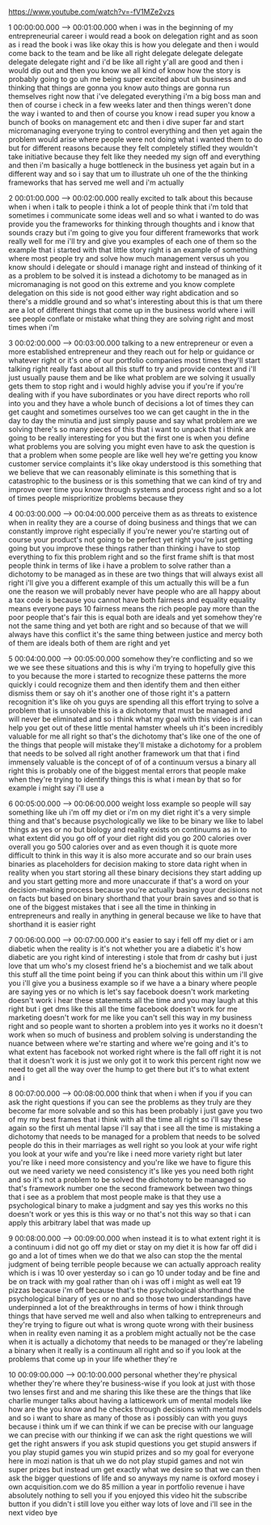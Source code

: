 https://www.youtube.com/watch?v=-fV1MZe2vzs

1 00:00:00.000 --\> 00:01:00.000 when i was in the beginning of my
entrepreneurial career i would read a book on delegation right and as
soon as i read the book i was like okay this is how you delegate and
then i would come back to the team and be like all right delegate
delegate delegate delegate delegate right and i'd be like all right
y'all are good and then i would dip out and then you know we all kind of
know how the story is probably going to go uh me being super excited
about uh business and thinking that things are gonna you know auto
things are gonna run themselves right now that i've delegated everything
i'm a big boss man and then of course i check in a few weeks later and
then things weren't done the way i wanted to and then of course you know
i read super you know a bunch of books on management etc and then i dive
super far and start micromanaging everyone trying to control everything
and then yet again the problem would arise where people were not doing
what i wanted them to do but for different reasons because they felt
completely stifled they wouldn't take initiative because they felt like
they needed my sign off and everything and then i'm basically a huge
bottleneck in the business yet again but in a different way and so i say
that um to illustrate uh one of the the thinking frameworks that has
served me well and i'm actually

2 00:01:00.000 --\> 00:02:00.000 really excited to talk about this
because when i when i talk to people i think a lot of people think that
i'm told that sometimes i communicate some ideas well and so what i
wanted to do was provide you the frameworks for thinking through
thoughts and i know that sounds crazy but i'm going to give you four
different frameworks that work really well for me i'll try and give you
examples of each one of them so the example that i started with that
little story right is an example of something where most people try and
solve how much management versus uh you know should i delegate or should
i manage right and instead of thinking of it as a problem to be solved
it is instead a dichotomy to be managed as in micromanaging is not good
on this extreme and you know complete delegation on this side is not
good either way right abdication and so there's a middle ground and so
what's interesting about this is that um there are a lot of different
things that come up in the business world where i will see people
conflate or mistake what thing they are solving right and most times
when i'm

3 00:02:00.000 --\> 00:03:00.000 talking to a new entrepreneur or even a
more established entrepreneur and they reach out for help or guidance or
whatever right or it's one of our portfolio companies most times they'll
start talking right really fast about all this stuff to try and provide
context and i'll just usually pause them and be like what problem are we
solving it usually gets them to stop right and i would highly advise you
if you're if you're dealing with if you have subordinates or you have
direct reports who roll into you and they have a whole bunch of
decisions a lot of times they can get caught and sometimes ourselves too
we can get caught in the in the day to day the minutia and just simply
pause and say what problem are we solving there's so many pieces of this
that i want to unpack that i think are going to be really interesting
for you but the first one is when you define what problems you are
solving you might even have to ask the question is that a problem when
some people are like well hey we're getting you know customer service
complaints it's like okay understood is this something that we believe
that we can reasonably eliminate is this something that is catastrophic
to the business or is this something that we can kind of try and improve
over time you know through systems and process right and so a lot of
times people misprioritize problems because they

4 00:03:00.000 --\> 00:04:00.000 perceive them as as threats to
existence when in reality they are a course of doing business and things
that we can constantly improve right especially if you're newer you're
starting out of course your product's not going to be perfect yet right
you're just getting going but you improve these things rather than
thinking i have to stop everything to fix this problem right and so the
first frame shift is that most people think in terms of like i have a
problem to solve rather than a dichotomy to be managed as in these are
two things that will always exist all right i'll give you a different
example of this um actually this will be a fun one the reason we will
probably never have people who are all happy about a tax code is because
you cannot have both fairness and equality equality means everyone pays
10 fairness means the rich people pay more than the poor people that's
fair this is equal both are ideals and yet somehow they're not the same
thing and yet both are right and so because of that we will always have
this conflict it's the same thing between justice and mercy both of them
are ideals both of them are right and yet

5 00:04:00.000 --\> 00:05:00.000 somehow they're conflicting and so we
we we see these situations and this is why i'm trying to hopefully give
this to you because the more i started to recognize these patterns the
more quickly i could recognize them and then identify them and then
either dismiss them or say oh it's another one of those right it's a
pattern recognition it's like oh you guys are spending all this effort
trying to solve a problem that is unsolvable this is a dichotomy that
must be managed and will never be eliminated and so i think what my goal
with this video is if i can help you get out of these little mental
hamster wheels uh it's been incredibly valuable for me all right so
that's the dichotomy that's like one of the one of the things that
people will mistake they'll mistake a dichotomy for a problem that needs
to be solved all right another framework um that that i find immensely
valuable is the concept of of of a continuum versus a binary all right
this is probably one of the biggest mental errors that people make when
they're trying to identify things this is what i mean by that so for
example i might say i'll use a

6 00:05:00.000 --\> 00:06:00.000 weight loss example so people will say
something like uh i'm off my diet or i'm on my diet right it's a very
simple thing and that's because psychologically we like to be binary we
like to label things as yes or no but biology and reality exists on
continuums as in to what extent did you go off of your diet right did
you go 200 calories over overall you go 500 calories over and as even
though it is quote more difficult to think in this way it is also more
accurate and so our brain uses binaries as placeholders for decision
making to store data right when in reality when you start storing all
these binary decisions they start adding up and you start getting more
and more unaccurate if that's a word on your decision-making process
because you're actually basing your decisions not on facts but based on
binary shorthand that your brain saves and so that is one of the biggest
mistakes that i see all the time in thinking in entrepreneurs and really
in anything in general because we like to have that shorthand it is
easier right

7 00:06:00.000 --\> 00:07:00.000 it's easier to say i fell off my diet
or i am diabetic when the reality is it's not whether you are a diabetic
it's how diabetic are you right kind of interesting i stole that from dr
cashy but i just love that um who's my closest friend he's a biochemist
and we talk about this stuff all the time point being if you can think
about this within um i'll give you i'll give you a business example so
if we have a a binary where people are saying yes or no which is let's
say facebook doesn't work marketing doesn't work i hear these statements
all the time and you may laugh at this right but i get dms like this all
the time facebook doesn't work for me marketing doesn't work for me like
you can't sell this way in my business right and so people want to
shorten a problem into yes it works no it doesn't work when so much of
business and problem solving is understanding the nuance between where
we're starting and where we're going and it's to what extent has
facebook not worked right where is the fall off right it is not that it
doesn't work it is just we only got it to work this percent right now we
need to get all the way over the hump to get there but it's to what
extent and i

8 00:07:00.000 --\> 00:08:00.000 think that when i when if you if you
can ask the right questions if you can see the problems as they truly
are they become far more solvable and so this has been probably i just
gave you two of my my best frames that i think with all the time all
right so i'll say these again so the first uh mental lapse i'll say that
i see all the time is mistaking a dichotomy that needs to be managed for
a problem that needs to be solved people do this in their marriages as
well right so you look at your wife right you look at your wife and
you're like i need more variety right but later you're like i need more
consistency and you're like we have to figure this out we need variety
we need consistency it's like yes you need both right and so it's not a
problem to be solved the dichotomy to be managed so that's framework
number one the second framework between two things that i see as a
problem that most people make is that they use a psychological binary to
make a judgment and say yes this works no this doesn't work or yes this
is this way or no that's not this way so that i can apply this arbitrary
label that was made up

9 00:08:00.000 --\> 00:09:00.000 when instead it is to what extent right
it is a continuum i did not go off my diet or stay on my diet it is how
far off did i go and a lot of times when we do that we also can stop the
the mental judgment of being terrible people because we can actually
approach reality which is i was 10 over yesterday so i can go 10 under
today and be fine and be on track with my goal rather than oh i was off
i might as well eat 19 pizzas because i'm off because that's the
psychological shorthand the psychological binary of yes or no and so
those two understandings have underpinned a lot of the breakthroughs in
terms of how i think through things that have served me well and also
when talking to entrepreneurs and they're trying to figure out what is
wrong quote wrong with their business when in reality even naming it as
a problem might actually not be the case when it is actually a dichotomy
that needs to be managed or they're labeling a binary when it really is
a continuum all right and so if you look at the problems that come up in
your life whether they're

10 00:09:00.000 --\> 00:10:00.000 personal whether they're physical
whether they're where they're business-wise if you look at just with
those two lenses first and and me sharing this like these are the things
that like charlie munger talks about having a latticework um of mental
models like how are the you know and he checks through decisions with
mental models and so i want to share as many of those as i possibly can
with you guys because i think um if we can think if we can be precise
with our language we can precise with our thinking if we can ask the
right questions we will get the right answers if you ask stupid
questions you get stupid answers if you play stupid games you win stupid
prizes and so my goal for everyone here in mozi nation is that uh we do
not play stupid games and not win super prizes but instead um get
exactly what we desire so that we can then ask the bigger questions of
life and so anyways my name is oxford mosey i own acquisition.com we do
85 million a year in portfolio revenue i have absolutely nothing to sell
you if you enjoyed this video hit the subscribe button if you didn't i
still love you either way lots of love and i'll see in the next video
bye
